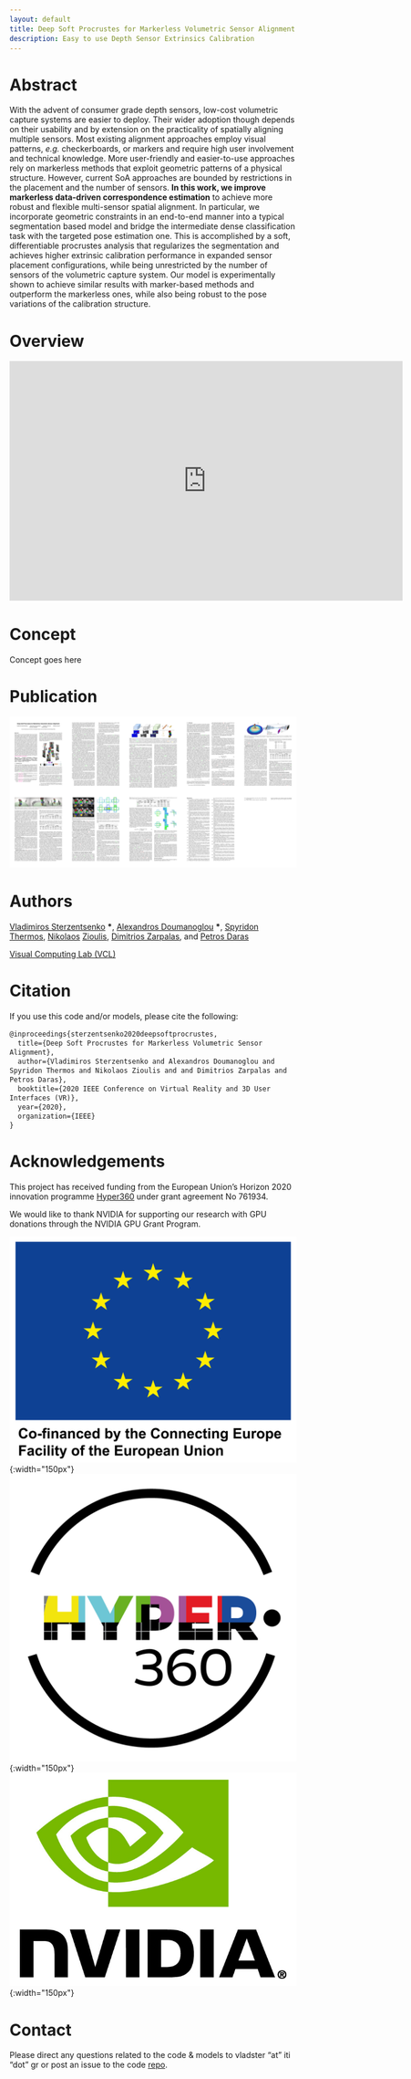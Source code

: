 ```yaml
---
layout: default
title: Deep Soft Procrustes for Markerless Volumetric Sensor Alignment
description: Easy to use Depth Sensor Extrinsics Calibration
---
```

# Abstract

With the advent of consumer grade depth sensors, low-cost volumetric capture systems are easier to deploy. 
Their wider adoption though depends on their usability and by extension on the practicality of spatially aligning multiple sensors. Most existing alignment approaches employ visual patterns, _e.g._ checkerboards, or markers and require high user involvement and technical knowledge. More user-friendly and easier-to-use approaches rely on markerless methods that exploit geometric patterns of a physical structure. However, current SoA approaches are bounded by restrictions in the placement and the number of sensors. **In this work, we improve markerless data-driven correspondence estimation** to achieve more robust and flexible multi-sensor spatial alignment. In particular, we incorporate geometric constraints in an end-to-end manner into a typical segmentation based model and bridge the intermediate dense classification task with the targeted pose estimation one. This is accomplished by a soft, differentiable procrustes analysis that regularizes the segmentation and achieves higher extrinsic calibration performance in expanded sensor placement configurations, while being unrestricted by the number of sensors of the volumetric capture system. Our model is experimentally shown to achieve similar results with marker-based methods and outperform the markerless ones, while also being robust to the pose variations of the calibration structure.

# Overview


<iframe width="690" height="420" src="https://www.youtube.com/embed/0l5neSMt-2Y" frameborder="0" allow="accelerometer; autoplay; encrypted-media; gyroscope; picture-in-picture" allowfullscreen></iframe>


# Concept
Concept goes here


# Publication
![paper](./assets/images/paper.png)
# Authors
[Vladimiros Sterzentsenko](https://github.com/vladsterz) __\*__, [Alexandros Doumanoglou](https://github.com/aldoumiti) __\*__, [Spyridon Thermos](https://github.com/spthermo), [Nikolaos](https://github.com/zokin) [Zioulis](https://github.com/zuru), [Dimitrios Zarpalas](https://www.iti.gr/iti/people/Dimitrios_Zarpalas.html), and [Petros Daras](https://www.iti.gr/iti/people/Petros_Daras.html)

[Visual Computing Lab (VCL)](https://vcl.iti.gr)

# Citation
If you use this code and/or models, please cite the following:
```
@inproceedings{sterzentsenko2020deepsoftprocrustes,
  title={Deep Soft Procrustes for Markerless Volumetric Sensor Alignment},
  author={Vladimiros Sterzentsenko and Alexandros Doumanoglou and Spyridon Thermos and Nikolaos Zioulis and and Dimitrios Zarpalas and Petros Daras},
  booktitle={2020 IEEE Conference on Virtual Reality and 3D User Interfaces (VR)},
  year={2020},
  organization={IEEE}
}
```

# Acknowledgements
This project has received funding from the European Union’s Horizon 2020 innovation programme [Hyper360](https://hyper360.eu/) under grant agreement No 761934.

 We would like to thank NVIDIA for supporting our research with GPU donations through the NVIDIA GPU Grant Program.

![eu](./assets/images/eu.png){:width="150px"} ![h360](./assets/images/h360.png){:width="150px"} ![nvidia](./assets/images/nvidia.jpg){:width="150px"}
# Contact
Please direct any questions related to the code & models to vladster “at” iti “dot” gr or post an issue to the code [repo](https://github.com/VCL3D/StructureNet).
